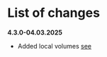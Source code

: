 # List of changes

**4.3.0-04.03.2025**

- Added local volumes [see](https://conhos.ru/docs/ConfigFile.md#volumes)
